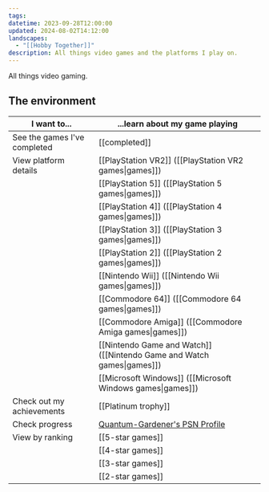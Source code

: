 ```yaml
---
tags: 
datetime: 2023-09-28T12:00:00
updated: 2024-08-02T14:12:00
landscapes:
  - "[[Hobby Together]]"
description: All things video games and the platforms I play on.
---
```

All things video gaming.
## The environment
| I want to...                 | ...learn about my game playing                                             |
| ---------------------------- | -------------------------------------------------------------------------- |
| See the games I've completed | [[completed]]                                                              |
| View platform details        | [[PlayStation VR2]] ([[PlayStation VR2 games\|games]])                     |
|                              | [[PlayStation 5]] ([[PlayStation 5 games\|games]])                         |
|                              | [[PlayStation 4]] ([[PlayStation 4 games\|games]])                         |
|                              | [[PlayStation 3]] ([[PlayStation 3 games\|games]])                         |
|                              | [[PlayStation 2]] ([[PlayStation 2 games\|games]])                         |
|                              | [[Nintendo Wii]] ([[Nintendo Wii games\|games]])                           |
|                              | [[Commodore 64]] ([[Commodore 64 games\|games]])                           |
|                              | [[Commodore Amiga]] ([[Commodore Amiga games\|games]])                     |
|                              | [[Nintendo Game and Watch]] ([[Nintendo Game and Watch games\|games]])     |
|                              | [[Microsoft Windows]] ([[Microsoft Windows games\|games]])                 |
| Check out my achievements    | [[Platinum trophy]]                                                        |
| Check progress               | [Quantum-Gardener's PSN Profile](https://psnprofiles.com/Quantum-Gardener) |
| View by ranking              | [[5-star games]]                                                           |
|                              | [[4-star games]]                                                           |
|                              | [[3-star games]]                                                           |
|                              | [[2-star games]]                                                           |
